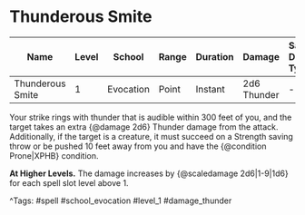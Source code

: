 # Thunderous Smite

| Name | Level | School | Range | Duration | Damage | Save DC & Type |
|------|-------|--------|-------|----------|--------|----------------|
| Thunderous Smite | 1 | Evocation | Point | Instant | 2d6 Thunder | - |

Your strike rings with thunder that is audible within 300 feet of you, and the target takes an extra {@damage 2d6} Thunder damage from the attack. Additionally, if the target is a creature, it must succeed on a Strength saving throw or be pushed 10 feet away from you and have the {@condition Prone|XPHB} condition.

**At Higher Levels.** The damage increases by {@scaledamage 2d6|1-9|1d6} for each spell slot level above 1.

^Tags: #spell #school_evocation #level_1 #damage_thunder